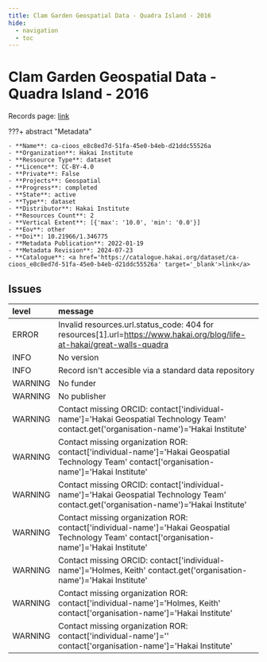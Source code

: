 ```yaml
---
title: Clam Garden Geospatial Data - Quadra Island - 2016
hide:
  - navigation
  - toc
---
```


# Clam Garden Geospatial Data - Quadra Island - 2016

Records page: <a href='https://catalogue.hakai.org/dataset/ca-cioos_e8c8ed7d-51fa-45e0-b4eb-d21ddc55526a' target='_blank'>link</a>

???+ abstract "Metadata"

    - **Name**: ca-cioos_e8c8ed7d-51fa-45e0-b4eb-d21ddc55526a 
    - **Organization**: Hakai Institute 
    - **Ressource Type**: dataset 
    - **Licence**: CC-BY-4.0 
    - **Private**: False 
    - **Projects**: Geospatial 
    - **Progress**: completed 
    - **State**: active 
    - **Type**: dataset 
    - **Distributor**: Hakai Institute 
    - **Resources Count**: 2 
    - **Vertical Extent**: [{'max': '10.0', 'min': '0.0'}] 
    - **Eov**: other 
    - **Doi**: 10.21966/1.346775 
    - **Metadata Publication**: 2022-01-19 
    - **Metadata Revision**: 2024-07-23 
    - **Catalogue**: <a href='https://catalogue.hakai.org/dataset/ca-cioos_e8c8ed7d-51fa-45e0-b4eb-d21ddc55526a' target='_blank'>link</a> 

<div id='map'></div>




## Issues
| level   | message                                                                                                                                         |
|:--------|:------------------------------------------------------------------------------------------------------------------------------------------------|
| ERROR   | Invalid resources.url.status_code: 404 for resources[1].url=https://www.hakai.org/blog/life-at-hakai/great-walls-quadra                         |
| INFO    | No version                                                                                                                                      |
| INFO    | Record isn't accesible via a standard data repository                                                                                           |
| WARNING | No funder                                                                                                                                       |
| WARNING | No publisher                                                                                                                                    |
| WARNING | Contact missing ORCID: contact['individual-name']='Hakai Geospatial Technology Team' contact.get('organisation-name')='Hakai Institute'         |
| WARNING | Contact missing organization ROR:  contact['individual-name']='Hakai Geospatial Technology Team' contact['organisation-name']='Hakai Institute' |
| WARNING | Contact missing ORCID: contact['individual-name']='Hakai Geospatial Technology Team' contact.get('organisation-name')='Hakai Institute'         |
| WARNING | Contact missing organization ROR:  contact['individual-name']='Hakai Geospatial Technology Team' contact['organisation-name']='Hakai Institute' |
| WARNING | Contact missing ORCID: contact['individual-name']='Holmes, Keith' contact.get('organisation-name')='Hakai Institute'                            |
| WARNING | Contact missing organization ROR:  contact['individual-name']='Holmes, Keith' contact['organisation-name']='Hakai Institute'                    |
| WARNING | Contact missing organization ROR:  contact['individual-name']='' contact['organisation-name']='Hakai Institute'                                 |


<script>
   document.addEventListener("DOMContentLoaded", function() {
    var map = L.map('map').setView([51.505, -125.09], 5);
    L.tileLayer('https://tile.openstreetmap.org/{z}/{x}/{y}.png', {
        maxZoom: 19,
        attribution: '&copy; <a href="http://www.openstreetmap.org/copyright">OpenStreetMap</a>'
    }).addTo(map);
    var geojsonFeature = {
        "type": "Feature",
        "properties": {
            "name" : "Clam Garden Geospatial Data - Quadra Island - 2016"
        },
        "geometry": {'type': 'Polygon', 'coordinates': [[[-125.34725189558227, 50.23307863302776], [-125.21060943952757, 50.23307863302776], [-125.21060943952757, 50.28641446558299], [-125.34725189558227, 50.28641446558299], [-125.34725189558227, 50.23307863302776]]]}
    }
    L.geoJSON(geojsonFeature).addTo(map);
   })
</script>